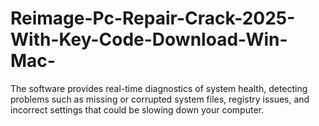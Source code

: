 # Reimage-Pc-Repair-Crack-2025-With-Key-Code-Download-Win-Mac-
The software provides real-time diagnostics of system health, detecting problems such as missing or corrupted system files, registry issues, and incorrect settings that could be slowing down your computer.
